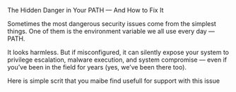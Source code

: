 The Hidden Danger in Your PATH — And How to Fix It

Sometimes the most dangerous security issues come from the simplest things. One of them is the environment variable we all use every day — PATH.

It looks harmless. But if misconfigured, it can silently expose your system to privilege escalation, malware execution, and system compromise — even if you’ve been in the field for years (yes, we’ve been there too).

Here is simple scrit that you maibe find usefull for support with this issue
